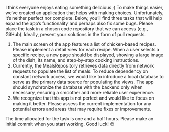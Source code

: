 I think everyone enjoys eating something delicious ;) To make things easier, we’ve created an application that helps with making choices. Unfortunately, it’s neither perfect nor complete. Below, you’ll find three tasks that will help expand the app’s functionality and perhaps also fix some bugs. Please place the task in a chosen code repository that we can access (e.g., GitHub). Ideally, present your solutions in the form of pull requests.

1. The main screen of the app features a list of chicken-based recipes. Please implement a detail view for each recipe. When a user selects a specific recipe, a new page should be displayed, showing a large image of the dish, its name, and step-by-step cooking instructions.
2. Currently, the MealsRepository retrieves data directly from network requests to populate the list of meals. To reduce dependency on constant network access, we would like to introduce a local database to serve as the primary data source for populating the views. The app should synchronize the database with the backend only when necessary, ensuring a smoother and more reliable user experience.
3. We recognize that this app is not perfect and would like to focus on making it better. Please assess the current implementation for any potential errors and areas that may require fixes or improvements.

The time allocated for the task is one and a half hours. Please make an initial commit when you start working.
Good luck! 😊
